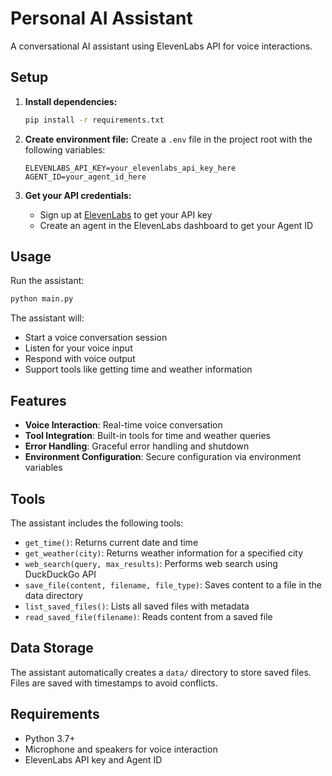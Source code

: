 # Personal AI Assistant

A conversational AI assistant using ElevenLabs API for voice interactions.

## Setup

1. **Install dependencies:**
   ```bash
   pip install -r requirements.txt
   ```

2. **Create environment file:**
   Create a `.env` file in the project root with the following variables:
   ```
   ELEVENLABS_API_KEY=your_elevenlabs_api_key_here
   AGENT_ID=your_agent_id_here
   ```

3. **Get your API credentials:**
   - Sign up at [ElevenLabs](https://elevenlabs.io/) to get your API key
   - Create an agent in the ElevenLabs dashboard to get your Agent ID

## Usage

Run the assistant:
```bash
python main.py
```

The assistant will:
- Start a voice conversation session
- Listen for your voice input
- Respond with voice output
- Support tools like getting time and weather information

## Features

- **Voice Interaction**: Real-time voice conversation
- **Tool Integration**: Built-in tools for time and weather queries
- **Error Handling**: Graceful error handling and shutdown
- **Environment Configuration**: Secure configuration via environment variables

## Tools

The assistant includes the following tools:
- `get_time()`: Returns current date and time
- `get_weather(city)`: Returns weather information for a specified city
- `web_search(query, max_results)`: Performs web search using DuckDuckGo API
- `save_file(content, filename, file_type)`: Saves content to a file in the data directory
- `list_saved_files()`: Lists all saved files with metadata
- `read_saved_file(filename)`: Reads content from a saved file

## Data Storage

The assistant automatically creates a `data/` directory to store saved files. Files are saved with timestamps to avoid conflicts.

## Requirements

- Python 3.7+
- Microphone and speakers for voice interaction
- ElevenLabs API key and Agent ID 